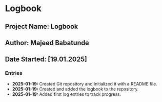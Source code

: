 # Logbook
## Project Name: Logbook
## Author: Majeed Babatunde
## Date Started: [19.01.2025]

### Entries
- **2025-01-19:** Created Git repository and initialized it with a README file.
- **2025-01-19:** Created and added the logbook to the repository.
- **2025-01-19:** Added first log entries to track progress.

